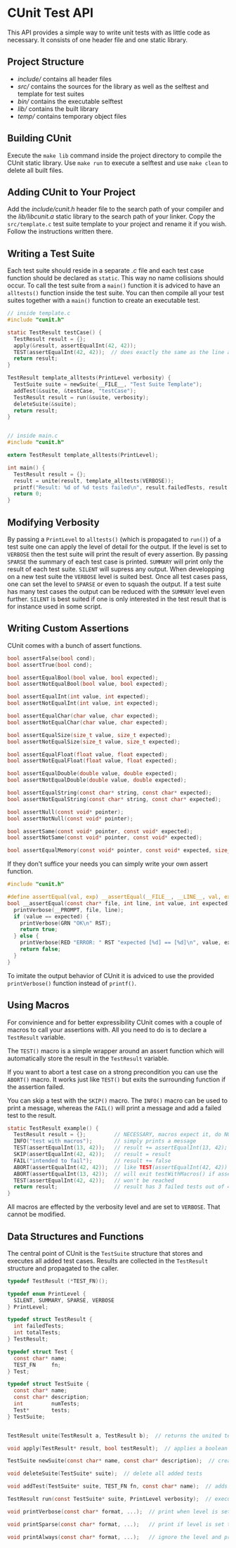CUnit Test API
==============

This API provides a simple way to write unit tests with as little code as necessary. It consists
of one header file and one static library.


Project Structure
-----------------

- *include/* contains all header files
- *src/* contains the sources for the library as well as the selftest and template for test suites
- *bin/* contains the executable selftest
- *lib/* contains the built library
- *temp/* contains temporary object files


Building CUnit
--------------

Execute the `make lib` command inside the project directory to compile the CUnit static library.
Use `make run` to execute a selftest and use `make clean` to delete all built files.


Adding CUnit to Your Project
----------------------------

Add the *include/cunit.h* header file to the search path of your compiler and the *lib/libcunit.a*
static library to the search path of your linker. Copy the `src/template.c` test suite template
to your project and rename it if you wish. Follow the instructions written there.


Writing a Test Suite
--------------------

Each test suite should reside in a separate *.c* file and each test case function should be
declared as `static`. This way no name collisions should occur. To call the test suite from a
`main()` function it is adviced to have an `alltests()` function inside the test suite. You can
then compile all your test suites together with a `main()` function to create an executable test.

```c
// inside template.c
#include "cunit.h"

static TestResult testCase() {
  TestResult result = {};
  apply(&result, assertEqualInt(42, 42));
  TEST(assertEqualInt(42, 42));  // does exactly the same as the line above
  return result;
}

TestResult template_alltests(PrintLevel verbosity) {
  TestSuite suite = newSuite(__FILE__, "Test Suite Template");
  addTest(&suite, &testCase, "testCase");
  TestResult result = run(&suite, verbosity);
  deleteSuite(&suite);
  return result;
}


// inside main.c
#include "cunit.h"

extern TestResult template_alltests(PrintLevel);

int main() {
  TestResult result = {};
  result = unite(result, template_alltests(VERBOSE));
  printf("Result: %d of %d tests failed\n", result.failedTests, result.totalTests);
  return 0;
}
```


Modifying Verbosity
-------------------

By passing a `PrintLevel` to `alltests()` (which is propagated to `run()`) of a test suite one
can apply the level of detail for the output. If the level is set to `VERBOSE` then the test
suite will print the result of every assertion. By passing `SPARSE` the summary of each test case
is printed. `SUMMARY` will print only the result of each test suite. `SILENT` will supress any
output. When developping on a new test suite the `VERBOSE` level is suited best. Once all test
cases pass, one can set the level to `SPARSE` or even to squash the output. If a test suite has
many test cases the output can be reduced with the `SUMMARY` level even further. `SILENT` is best
suited if one is only interested in the test result that is for instance used in some script.


Writing Custom Assertions
-------------------------

CUnit comes with a bunch of assert functions.

```c
bool assertFalse(bool cond);
bool assertTrue(bool cond);

bool assertEqualBool(bool value, bool expected);
bool assertNotEqualBool(bool value, bool expected);

bool assertEqualInt(int value, int expected);
bool assertNotEqualInt(int value, int expected);

bool assertEqualChar(char value, char expected);
bool assertNotEqualChar(char value, char expected);

bool assertEqualSize(size_t value, size_t expected);
bool assertNotEqualSize(size_t value, size_t expected);

bool assertEqualFloat(float value, float expected);
bool assertNotEqualFloat(float value, float expected);

bool assertEqualDouble(double value, double expected);
bool assertNotEqualDouble(double value, double expected);

bool assertEqualString(const char* string, const char* expected);
bool assertNotEqualString(const char* string, const char* expected);

bool assertNull(const void* pointer);
bool assertNotNull(const void* pointer);

bool assertSame(const void* pointer, const void* expected);
bool assertNotSame(const void* pointer, const void* expected);

bool assertEqualMemory(const void* pointer, const void* expected, size_t length);
```

If they don't suffice your needs you can simply write your own assert function.

```c
#include "cunit.h"

#define assertEqual(val, exp) __assertEqual(__FILE__, __LINE__, val, exp)
bool __assertEqual(const char* file, int line, int value, int expected) {
  printVerbose(__PROMPT, file, line);
  if (value == expected) {
    printVerbose(GRN "OK\n" RST);
    return true;
  } else {
    printVerbose(RED "ERROR: " RST "expected [%d] == [%d]\n", value, expected);
    return false;
  }
}
```

To imitate the output behavior of CUnit it is adviced to use the provided `printVerbose()` function
instead of `printf()`.


Using Macros
------------

For convinience and for better expressibility CUnit comes with a couple of macros to call your
assertions with. All you need to do is to declare a `TestResult` variable.

The `TEST()` macro is a simple wrapper around an assert function which will automatically store
the result in the `TestResult` variable.

If you want to abort a test case on a strong precondition you can use the `ABORT()` macro. It works
just like `TEST()` but exits the surrounding function if the assertion failed.

You can skip a test with the `SKIP()` macro. The `INFO()` macro can be used to print a message,
whereas the `FAIL()` will print a message and add a failed test to the result.

```c
static TestResult example() {
  TestResult result = {};         // NECESSARY, macros expect it, do NOT change
  INFO("test with macros");       // simply prints a message
  TEST(assertEqualInt(13, 42));   // result += assertEqualInt(13, 42);
  SKIP(assertEqualInt(42, 42));   // result = result
  FAIL("intended to fail");       // result += false
  ABORT(assertEqualInt(42, 42));  // like TEST(assertEqualInt(42, 42)) BUT
  ABORT(assertEqualInt(13, 42));  // will exit testWithMacros() if assertion fails
  TEST(assertEqualInt(42, 42));   // won't be reached
  return result;                  // result has 3 failed tests out of 4
}
```

All macros are effected by the verbosity level and are set to `VERBOSE`. That cannot be modified.


Data Structures and Functions
-----------------------------

The central point of CUnit is the `TestSuite` structure that stores and executes all added test
cases. Results are collected in the `TestResult` structure and propagated to the caller.

```c
typedef TestResult (*TEST_FN)();

typedef enum PrintLevel {
  SILENT, SUMMARY, SPARSE, VERBOSE
} PrintLevel;

typedef struct TestResult {
  int failedTests;
  int totalTests;
} TestResult;

typedef struct Test {
  const char* name;
  TEST_FN     fn;
} Test;

typedef struct TestSuite {
  const char* name;
  const char* description;
  int         numTests;
  Test*       tests;
} TestSuite;


TestResult unite(TestResult a, TestResult b);  // returns the united test results

void apply(TestResult* result, bool testResult);  // applies a boolean to a result

TestSuite newSuite(const char* name, const char* description);  // create new test suite

void deleteSuite(TestSuite* suite);  // delete all added tests

void addTest(TestSuite* suite, TEST_FN fn, const char* name);  // adds a test case to a suite

TestResult run(const TestSuite* suite, PrintLevel verbosity);  // executes all tests in a suite

void printVerbose(const char* format, ...);  // print when level is set to VERBOSE or higher

void printSparse(const char* format, ...);   // print if level is set to SPARSE or higher

void printAlways(const char* format, ...);   // ignore the level and print
```
